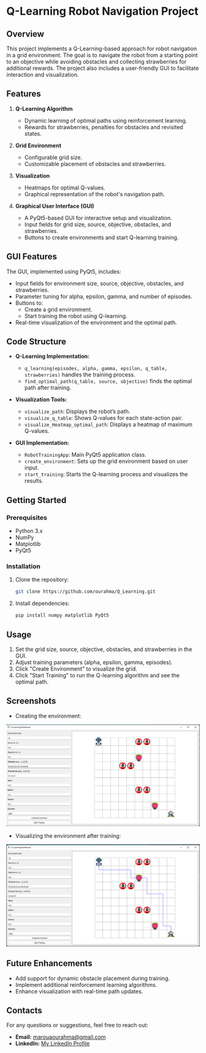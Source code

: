 # Q-Learning Robot Navigation Project

## Overview
This project implements a Q-Learning-based approach for robot navigation in a grid environment. The goal is to navigate the robot from a starting point to an objective while avoiding obstacles and collecting strawberries for additional rewards. The project also includes a user-friendly GUI to facilitate interaction and visualization.

## Features
1. **Q-Learning Algorithm**
   - Dynamic learning of optimal paths using reinforcement learning.
   - Rewards for strawberries, penalties for obstacles and revisited states.

2. **Grid Environment**
   - Configurable grid size.
   - Customizable placement of obstacles and strawberries.

3. **Visualization**
   - Heatmaps for optimal Q-values.
   - Graphical representation of the robot's navigation path.

4. **Graphical User Interface (GUI)**
   - A PyQt5-based GUI for interactive setup and visualization.
   - Input fields for grid size, source, objective, obstacles, and strawberries.
   - Buttons to create environments and start Q-learning training.

## GUI Features
The GUI, implemented using PyQt5, includes:

- Input fields for environment size, source, objective, obstacles, and strawberries.
- Parameter tuning for alpha, epsilon, gamma, and number of episodes.
- Buttons to:
  - Create a grid environment.
  - Start training the robot using Q-learning.
- Real-time visualization of the environment and the optimal path.

## Code Structure
- **Q-Learning Implementation:**
  - `q_learning(episodes, alpha, gamma, epsilon, q_table, strawberries)` handles the training process.
  - `find_optimal_path(q_table, source, objective)` finds the optimal path after training.

- **Visualization Tools:**
  - `visualize_path`: Displays the robot’s path.
  - `visualize_q_table`: Shows Q-values for each state-action pair.
  - `visualize_Heatmap_optimal_path`: Displays a heatmap of maximum Q-values.

- **GUI Implementation:**
  - `RobotTrainingApp`: Main PyQt5 application class.
  - `create_environment`: Sets up the grid environment based on user input.
  - `start_training`: Starts the Q-learning process and visualizes the results.

## Getting Started

### Prerequisites
- Python 3.x
- NumPy
- Matplotlib
- PyQt5

### Installation
1. Clone the repository:
   ```bash
   git clone https://github.com/ourahma/Q_Learning.git
   ```
2. Install dependencies:
   ```bash
   pip install numpy matplotlib PyQt5
   ```

## Usage
1. Set the grid size, source, objective, obstacles, and strawberries in the GUI.
2. Adjust training parameters (alpha, epsilon, gamma, episodes).
3. Click "Create Environment" to visualize the grid.
4. Click "Start Training" to run the Q-learning algorithm and see the optimal path.

## Screenshots
- Creating the environment:

![Creating env ](/images/creating_env.png)

- Visualizing the environment after training: 

![Creating env ](/images/finish_training.png)


## Future Enhancements
- Add support for dynamic obstacle placement during training.
- Implement additional reinforcement learning algorithms.
- Enhance visualization with real-time path updates.

## Contacts
For any questions or suggestions, feel free to reach out:
- **Email:** marouaourahma@gmail.com
- **LinkedIn:** [My LinkedIn Profile](www.linkedin.com/in/maroua-ourahma-293426235)

